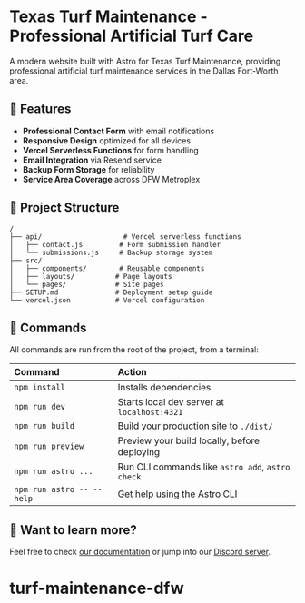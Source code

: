 # Texas Turf Maintenance - Professional Artificial Turf Care

A modern website built with Astro for Texas Turf Maintenance, providing professional artificial turf maintenance services in the Dallas Fort-Worth area.

## 🚀 Features

- **Professional Contact Form** with email notifications
- **Responsive Design** optimized for all devices
- **Vercel Serverless Functions** for form handling
- **Email Integration** via Resend service
- **Backup Form Storage** for reliability
- **Service Area Coverage** across DFW Metroplex

## 📁 Project Structure

```text
/
├── api/                    # Vercel serverless functions
│   ├── contact.js         # Form submission handler
│   └── submissions.js     # Backup storage system
├── src/
│   ├── components/        # Reusable components
│   ├── layouts/          # Page layouts
│   └── pages/            # Site pages
├── SETUP.md              # Deployment setup guide
└── vercel.json           # Vercel configuration
```

## 🧞 Commands

All commands are run from the root of the project, from a terminal:

| Command                   | Action                                           |
| :------------------------ | :----------------------------------------------- |
| `npm install`             | Installs dependencies                            |
| `npm run dev`             | Starts local dev server at `localhost:4321`      |
| `npm run build`           | Build your production site to `./dist/`          |
| `npm run preview`         | Preview your build locally, before deploying     |
| `npm run astro ...`       | Run CLI commands like `astro add`, `astro check` |
| `npm run astro -- --help` | Get help using the Astro CLI                     |

## 👀 Want to learn more?

Feel free to check [our documentation](https://docs.astro.build) or jump into our [Discord server](https://astro.build/chat).
# turf-maintenance-dfw
